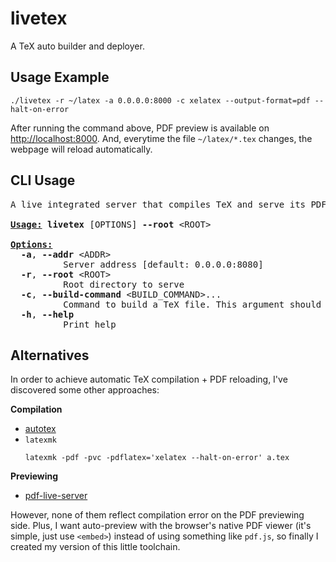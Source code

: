 livetex
=

A TeX auto builder and deployer.

## Usage Example

```shell
./livetex -r ~/latex -a 0.0.0.0:8000 -c xelatex --output-format=pdf --halt-on-error
```

After running the command above, PDF preview is available on <http://localhost:8000>.
And, everytime the file `~/latex/*.tex` changes, the webpage will reload automatically.

## CLI Usage

<pre>A live integrated server that compiles TeX and serve its PDF automatically on source changes

<u style="text-decoration-style:solid"><b>Usage:</b></u> <b>livetex</b> [OPTIONS] <b>--root</b> &lt;ROOT&gt;

<u style="text-decoration-style:solid"><b>Options:</b></u>
  <b>-a</b>, <b>--addr</b> &lt;ADDR&gt;
          Server address [default: 0.0.0.0:8080]
  <b>-r</b>, <b>--root</b> &lt;ROOT&gt;
          Root directory to serve
  <b>-c</b>, <b>--build-command</b> &lt;BUILD_COMMAND&gt;...
          Command to build a TeX file. This argument should be present last
  <b>-h</b>, <b>--help</b>
          Print help</pre>

## Alternatives

In order to achieve automatic TeX compilation + PDF reloading, I've discovered some other approaches:

**Compilation**

- [autotex](https://crates.io/crates/autotex)
- `latexmk`
  ```shell
  latexmk -pdf -pvc -pdflatex='xelatex --halt-on-error' a.tex
  ```

**Previewing**

- [pdf-live-server](https://crates.io/crates/pdf-live-server)

However, none of them reflect compilation error on the PDF previewing side. Plus, I want
auto-preview with the browser's native PDF viewer (it's simple, just use `<embed>`) instead of using something like `pdf.js`, so
finally I created my version of this little toolchain.